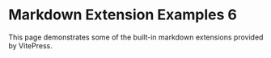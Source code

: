 # Markdown Extension Examples 6

This page demonstrates some of the built-in markdown extensions provided by VitePress.
